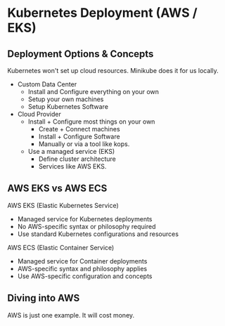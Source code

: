 # Kubernetes Deployment (AWS / EKS)

## Deployment Options & Concepts

Kubernetes won't set up cloud resources. Minikube does it for us locally. 

* Custom Data Center
  * Install and Configure everything on your own
  * Setup your own machines
  * Setup Kubernetes Software
* Cloud Provider
  * Install + Configure most things on your own
    * Create + Connect machines
    * Install + Configure Software
    * Manually or via a tool like kops.
  * Use a managed service (EKS)
    * Define cluster architecture
    * Services like AWS EKS.

## AWS EKS vs AWS ECS

AWS EKS (Elastic Kubernetes Service)
* Managed service for Kubernetes deployments
* No AWS-specific syntax or philosophy required
* Use standard Kubernetes configurations and resources

AWS ECS (Elastic Container Service)
* Managed service for Container deployments
* AWS-specific syntax and philosophy applies
* Use AWS-specific configuration and concepts

## Diving into AWS

AWS is just one example. It will cost money.
